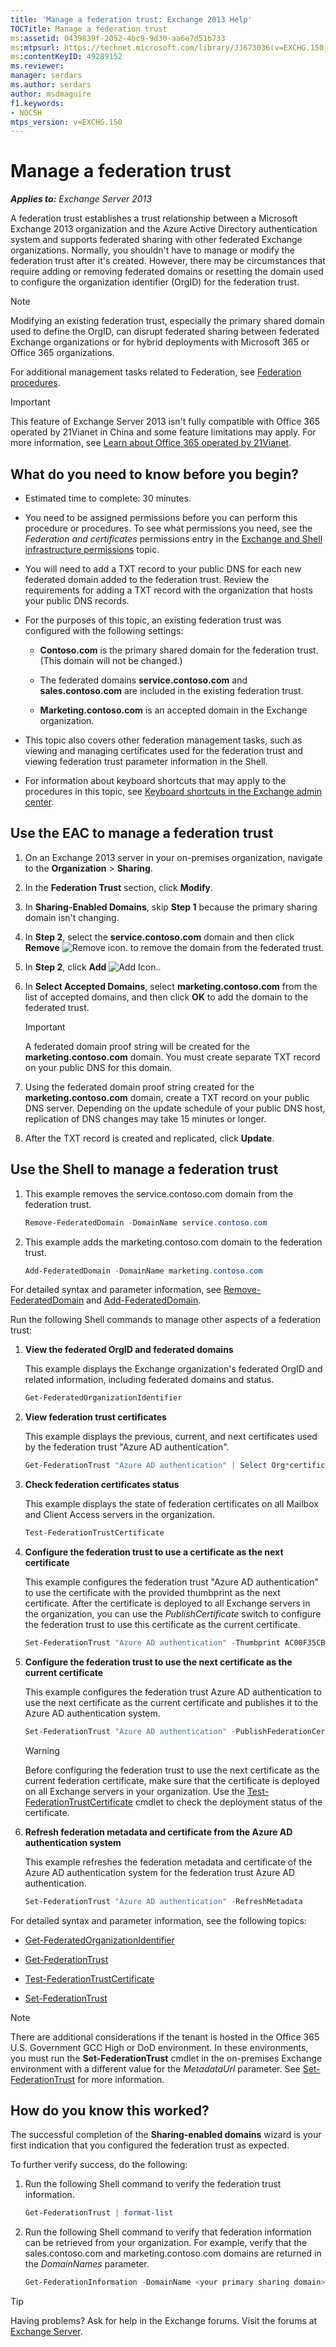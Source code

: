 ```yaml
---
title: 'Manage a federation trust: Exchange 2013 Help'
TOCTitle: Manage a federation trust
ms:assetid: 0439839f-2052-4bc9-9d30-aa6e7d51b733
ms:mtpsurl: https://technet.microsoft.com/library/JJ673036(v=EXCHG.150)
ms:contentKeyID: 49289152
ms.reviewer: 
manager: serdars
ms.author: serdars
author: msdmaguire
f1.keywords:
- NOCSH
mtps_version: v=EXCHG.150
---
```


# Manage a federation trust

_**Applies to:** Exchange Server 2013_

A federation trust establishes a trust relationship between a Microsoft Exchange 2013 organization and the Azure Active Directory authentication system and supports federated sharing with other federated Exchange organizations. Normally, you shouldn't have to manage or modify the federation trust after it's created. However, there may be circumstances that require adding or removing federated domains or resetting the domain used to configure the organization identifier (OrgID) for the federation trust.

> [!NOTE]
> Modifying an existing federation trust, especially the primary shared domain used to define the OrgID, can disrupt federated sharing between federated Exchange organizations or for hybrid deployments with Microsoft 365 or Office 365 organizations.

For additional management tasks related to Federation, see [Federation procedures](federation-procedures-exchange-2013-help.md).

> [!IMPORTANT]
> This feature of Exchange Server 2013 isn't fully compatible with Office 365 operated by 21Vianet in China and some feature limitations may apply. For more information, see <A href="/microsoft-365/admin/services-in-china/services-in-china">Learn about Office 365 operated by 21Vianet</A>.

## What do you need to know before you begin?

- Estimated time to complete: 30 minutes.

- You need to be assigned permissions before you can perform this procedure or procedures. To see what permissions you need, see the *Federation and certificates* permissions entry in the [Exchange and Shell infrastructure permissions](exchange-and-shell-infrastructure-permissions-exchange-2013-help.md) topic.

- You will need to add a TXT record to your public DNS for each new federated domain added to the federation trust. Review the requirements for adding a TXT record with the organization that hosts your public DNS records.

- For the purposes of this topic, an existing federation trust was configured with the following settings:

  - **Contoso.com** is the primary shared domain for the federation trust. (This domain will not be changed.)

  - The federated domains **service.contoso.com** and **sales.contoso.com** are included in the existing federation trust.

  - **Marketing.contoso.com** is an accepted domain in the Exchange organization.

- This topic also covers other federation management tasks, such as viewing and managing certificates used for the federation trust and viewing federation trust parameter information in the Shell.

- For information about keyboard shortcuts that may apply to the procedures in this topic, see [Keyboard shortcuts in the Exchange admin center](keyboard-shortcuts-in-the-exchange-admin-center-2013-help.md).

## Use the EAC to manage a federation trust

1. On an Exchange 2013 server in your on-premises organization, navigate to the **Organization** \> **Sharing**.

2. In the **Federation Trust** section, click **Modify**.

3. In **Sharing-Enabled Domains**, skip **Step 1** because the primary sharing domain isn't changing.

4. In **Step 2**, select the **service.contoso.com** domain and then click **Remove** ![Remove icon.](images/Dd362328.479b6ced-8d64-4277-a725-f17fea202b28(EXCHG.150).gif "Remove icon") to remove the domain from the federated trust.

5. In **Step 2**, click **Add** ![Add Icon.](images/JJ218640.c1e75329-d6d7-4073-a27d-498590bbb558(EXCHG.150).gif "Add Icon").

6. In **Select Accepted Domains**, select **marketing.contoso.com** from the list of accepted domains, and then click **OK** to add the domain to the federated trust.

    > [!IMPORTANT]
    > A federated domain proof string will be created for the <STRONG>marketing.contoso.com</STRONG> domain. You must create separate TXT record on your public DNS for this domain.

7. Using the federated domain proof string created for the **marketing.contoso.com** domain, create a TXT record on your public DNS server. Depending on the update schedule of your public DNS host, replication of DNS changes may take 15 minutes or longer.

8. After the TXT record is created and replicated, click **Update**.

## Use the Shell to manage a federation trust

1. This example removes the service.contoso.com domain from the federation trust.

    ```powershell
    Remove-FederatedDomain -DomainName service.contoso.com
    ```

2. This example adds the marketing.contoso.com domain to the federation trust.

    ```powershell
    Add-FederatedDomain -DomainName marketing.contoso.com
    ```

For detailed syntax and parameter information, see [Remove-FederatedDomain](/powershell/module/exchange/Remove-FederatedDomain) and [Add-FederatedDomain](/powershell/module/exchange/Add-FederatedDomain).

Run the following Shell commands to manage other aspects of a federation trust:

1. **View the federated OrgID and federated domains**

    This example displays the Exchange organization's federated OrgID and related information, including federated domains and status.

    ```powershell
    Get-FederatedOrganizationIdentifier
    ```

2. **View federation trust certificates**

    This example displays the previous, current, and next certificates used by the federation trust "Azure AD authentication".

    ```powershell
    Get-FederationTrust "Azure AD authentication" | Select Org*certificate
    ```

3. **Check federation certificates status**

    This example displays the state of federation certificates on all Mailbox and Client Access servers in the organization.

    ```powershell
    Test-FederationTrustCertificate
    ```

4. **Configure the federation trust to use a certificate as the next certificate**

    This example configures the federation trust "Azure AD authentication" to use the certificate with the provided thumbprint as the next certificate. After the certificate is deployed to all Exchange servers in the organization, you can use the *PublishCertificate* switch to configure the federation trust to use this certificate as the current certificate.

    ```powershell
    Set-FederationTrust "Azure AD authentication" -Thumbprint AC00F35CBA8359953F4126E0984B5CCAFA2F4F17
    ```

5. **Configure the federation trust to use the next certificate as the current certificate**

    This example configures the federation trust Azure AD authentication to use the next certificate as the current certificate and publishes it to the Azure AD authentication system.

    ```powershell
    Set-FederationTrust "Azure AD authentication" -PublishFederationCertificate
    ```

    > [!WARNING]
    > Before configuring the federation trust to use the next certificate as the current federation certificate, make sure that the certificate is deployed on all Exchange servers in your organization. Use the <A href="/powershell/module/exchange/Test-FederationTrustCertificate">Test-FederationTrustCertificate</A> cmdlet to check the deployment status of the certificate.

6. **Refresh federation metadata and certificate from the Azure AD authentication system**

    This example refreshes the federation metadata and certificate of the Azure AD authentication system for the federation trust Azure AD authentication.

    ```powershell
    Set-FederationTrust "Azure AD authentication" -RefreshMetadata
    ```

For detailed syntax and parameter information, see the following topics:

- [Get-FederatedOrganizationIdentifier](/powershell/module/exchange/Get-FederatedOrganizationIdentifier)

- [Get-FederationTrust](/powershell/module/exchange/Get-FederationTrust)

- [Test-FederationTrustCertificate](/powershell/module/exchange/Test-FederationTrustCertificate)

- [Set-FederationTrust](/powershell/module/exchange/Set-FederationTrust)

>[!NOTE]
>There are additional considerations if the tenant is hosted in the Office 365 U.S. Government GCC High or DoD environment. In these environments, you must run the **Set-FederationTrust** cmdlet in the on-premises Exchange environment with a different value for the *MetadataUrl* parameter. See [Set-FederationTrust](/powershell/module/exchange/Set-FederationTrust) for more information.

## How do you know this worked?

The successful completion of the **Sharing-enabled domains** wizard is your first indication that you configured the federation trust as expected.

To further verify success, do the following:

1. Run the following Shell command to verify the federation trust information.

    ```powershell
    Get-FederationTrust | format-list
    ```

2. Run the following Shell command to verify that federation information can be retrieved from your organization. For example, verify that the sales.contoso.com and marketing.contoso.com domains are returned in the *DomainNames* parameter.

    ```powershell
    Get-FederationInformation -DomainName <your primary sharing domain>
    ```

> [!TIP]
> Having problems? Ask for help in the Exchange forums. Visit the forums at [Exchange Server](https://social.technet.microsoft.com/forums/office/home?category=exchangeserver).